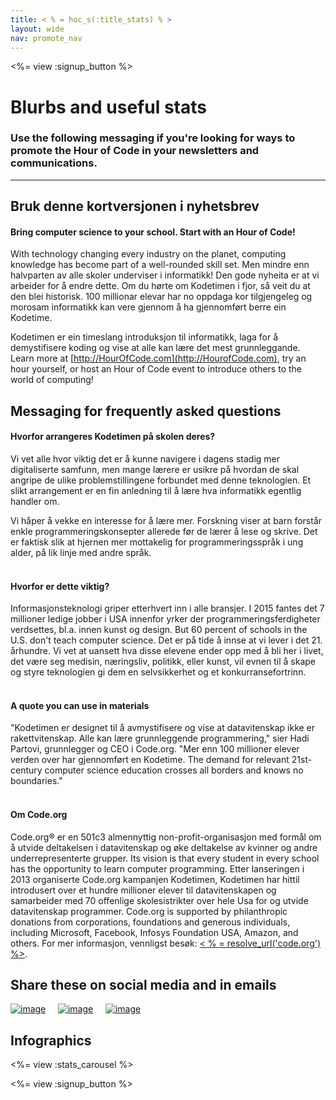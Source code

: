 ```yaml
---
title: < % = hoc_s(:title_stats) % >
layout: wide
nav: promote_nav
---
```



<a id="blurb"></a>

<%= view :signup_button %>

# Blurbs and useful stats

### Use the following messaging if you're looking for ways to promote the Hour of Code in your newsletters and communications.

---

## Bruk denne kortversjonen i nyhetsbrev

#### Bring computer science to your school. Start with an Hour of Code!

With technology changing every industry on the planet, computing knowledge has become part of a well-rounded skill set. Men mindre enn halvparten av alle skoler underviser i informatikk! Den gode nyheita er at vi arbeider for å endre dette. Om du hørte om Kodetimen i fjor, så veit du at den blei historisk. 100 millionar elevar har no oppdaga kor tilgjengeleg og morosam informatikk kan vere gjennom å ha gjennomført berre ein Kodetime.

Kodetimen er ein timeslang introduksjon til informatikk, laga for å demystifisere koding og vise at alle kan lære det mest grunnleggande. Learn more at [http://HourOfCode.com](http://HourofCode.com), try an hour yourself, or host an Hour of Code event to introduce others to the world of computing!

## Messaging for frequently asked questions

#### Hvorfor arrangeres Kodetimen på skolen deres?

Vi vet alle hvor viktig det er å kunne navigere i dagens stadig mer digitaliserte samfunn, men mange lærere er usikre på hvordan de skal angripe de ulike problemstillingene forbundet med denne teknologien. Et slikt arrangement er en fin anledning til å lære hva informatikk egentlig handler om.

Vi håper å vekke en interesse for å lære mer. Forskning viser at barn forstår enkle programmeringskonsepter allerede før de lærer å lese og skrive. Det er faktisk slik at hjernen mer mottakelig for programmeringsspråk i ung alder, på lik linje med andre språk. <br /> <br />

#### Hvorfor er dette viktig?

Informasjonsteknologi griper etterhvert inn i alle bransjer. I 2015 fantes det 7 millioner ledige jobber i USA innenfor yrker der programmeringsferdigheter verdsettes, bl.a. innen kunst og design. But 60 percent of schools in the U.S. don't teach computer science. Det er på tide å innse at vi lever i det 21. århundre. Vi vet at uansett hva disse elevene ender opp med å bli her i livet, det være seg medisin, næringsliv, politikk, eller kunst, vil evnen til å skape og styre teknologien gi dem en selvsikkerhet og et konkurransefortrinn. <br /> <br />

#### A quote you can use in materials

"Kodetimen er designet til å avmystifisere og vise at datavitenskap ikke er rakettvitenskap. Alle kan lære grunnleggende programmering," sier Hadi Partovi, grunnlegger og CEO i Code.org. "Mer enn 100 millioner elever verden over har gjennomført en Kodetime. The demand for relevant 21st-century computer science education crosses all borders and knows no boundaries." <br /> <br />

#### Om Code.org

Code.org® er en 501c3 almennyttig non-profit-organisasjon med formål om å utvide deltakelsen i datavitenskap og øke deltakelse av kvinner og andre underrepresenterte grupper. Its vision is that every student in every school has the opportunity to learn computer programming. Etter lanseringen i 2013 organiserte Code.org kampanjen Kodetimen, Kodetimen har hittil introdusert over et hundre millioner elever til datavitenskapen og samarbeider med 70 offenlige skolesistrikter over hele Usa for og utvide datavitenskap programmer. Code.org is supported by philanthropic donations from corporations, foundations and generous individuals, including Microsoft, Facebook, Infosys Foundation USA, Amazon, and others. For mer informasjon, vennligst besøk: [ < % = resolve_url('code.org') %>](<%= resolve_url('https://code.org') %>).

## Share these on social media and in emails

[![image](/images/social-media//fit-250/social-1.png)](/images/social-media/social-1.png)&nbsp;&nbsp;&nbsp;&nbsp; [![image](/images/social-media/fit-250/social-2.png)](/images/social-media/social-2.png)&nbsp;&nbsp;&nbsp;&nbsp; [![image](/images/social-media/fit-250/social-3.png)](/images/social-media/social-3.png)&nbsp;&nbsp;&nbsp;&nbsp;

<a id="infographics"></a>

## Infographics

<%= view :stats_carousel %>

<%= view :signup_button %>